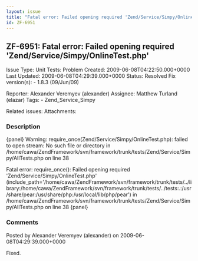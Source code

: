 ```yaml
---
layout: issue
title: "Fatal error: Failed opening required 'Zend/Service/Simpy/OnlineTest.php'"
id: ZF-6951
---
```


ZF-6951: Fatal error: Failed opening required 'Zend/Service/Simpy/OnlineTest.php'
---------------------------------------------------------------------------------

 Issue Type: Unit Tests: Problem Created: 2009-06-08T04:22:50.000+0000 Last Updated: 2009-06-08T04:29:39.000+0000 Status: Resolved Fix version(s): - 1.8.3 (09/Jun/09)
 
 Reporter:  Alexander Veremyev (alexander)  Assignee:  Matthew Turland (elazar)  Tags: - Zend\_Service\_Simpy
 
 Related issues: 
 Attachments: 
### Description

{panel} Warning: require\_once(Zend/Service/Simpy/OnlineTest.php): failed to open stream: No such file or directory in /home/cawa/ZendFramework/svn/framework/trunk/tests/Zend/Service/Simpy/AllTests.php on line 38

Fatal error: require\_once(): Failed opening required 'Zend/Service/Simpy/OnlineTest.php' (include\_path='/home/cawa/ZendFramework/svn/framework/trunk/tests/../library:/home/cawa/ZendFramework/svn/framework/trunk/tests/../tests:.:/usr/share/pear:/usr/share/php:/usr/local/lib/php/pear') in /home/cawa/ZendFramework/svn/framework/trunk/tests/Zend/Service/Simpy/AllTests.php on line 38 {panel}

 

 

### Comments

Posted by Alexander Veremyev (alexander) on 2009-06-08T04:29:39.000+0000

Fixed.

 

 